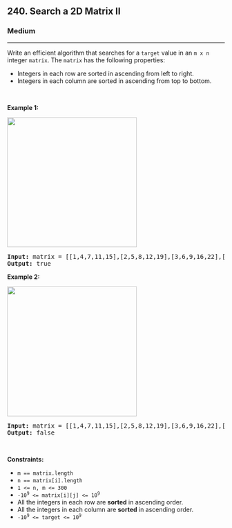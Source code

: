 <h2>240. Search a 2D Matrix II</h2><h3>Medium</h3><hr><div><p>Write an efficient algorithm that searches for a <code>target</code> value in an <code>m x n</code> integer <code>matrix</code>. The <code>matrix</code> has the following properties:</p>

<ul>
	<li>Integers in each row are sorted in ascending from left to right.</li>
	<li>Integers in each column are sorted in ascending from top to bottom.</li>
</ul>

<p>&nbsp;</p>
<p><strong>Example 1:</strong></p>
<img alt="" src="https://assets.leetcode.com/uploads/2020/11/24/searchgrid2.jpg" style="width: 300px; height: 300px;">
<pre style="position: relative;"><strong>Input:</strong> matrix = [[1,4,7,11,15],[2,5,8,12,19],[3,6,9,16,22],[10,13,14,17,24],[18,21,23,26,30]], target = 5
<strong>Output:</strong> true
<div class="open_grepper_editor" title="Edit &amp; Save To Grepper"></div></pre>

<p><strong>Example 2:</strong></p>
<img alt="" src="https://assets.leetcode.com/uploads/2020/11/24/searchgrid.jpg" style="width: 300px; height: 300px;">
<pre style="position: relative;"><strong>Input:</strong> matrix = [[1,4,7,11,15],[2,5,8,12,19],[3,6,9,16,22],[10,13,14,17,24],[18,21,23,26,30]], target = 20
<strong>Output:</strong> false
<div class="open_grepper_editor" title="Edit &amp; Save To Grepper"></div></pre>

<p>&nbsp;</p>
<p><strong>Constraints:</strong></p>

<ul>
	<li><code>m == matrix.length</code></li>
	<li><code>n == matrix[i].length</code></li>
	<li><code>1 &lt;= n, m &lt;= 300</code></li>
	<li><code>-10<sup>9</sup> &lt;= matrix[i][j] &lt;= 10<sup>9</sup></code></li>
	<li>All the integers in each row are <strong>sorted</strong> in ascending order.</li>
	<li>All the integers in each column are <strong>sorted</strong> in ascending order.</li>
	<li><code>-10<sup>9</sup> &lt;= target &lt;= 10<sup>9</sup></code></li>
</ul>
</div>